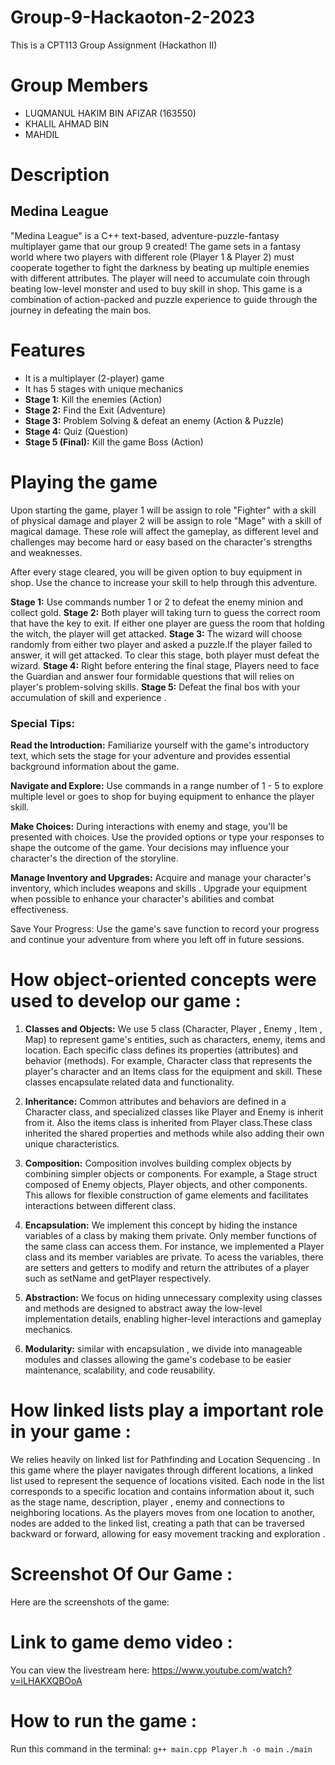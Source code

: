 # Group-9-Hackaoton-2-2023
This is a CPT113 Group Assignment (Hackathon II)

# Group Members
 - LUQMANUL HAKIM BIN AFIZAR (163550)
 - KHALIL AHMAD BIN
 - MAHDIL

# Description 
## Medina League
"Medina League" is a C++ text-based, adventure-puzzle-fantasy multiplayer game that our group 9 created! The game sets in a fantasy world where two players with different role (Player 1 & Player 2) must cooperate together to fight the darkness by beating up multiple enemies with different attributes. The player will need to accumulate coin through beating low-level monster and used to buy skill in shop. This game is a combination of action-packed and puzzle experience to guide through the journey in defeating the main bos.

# Features
- It is a multiplayer (2-player) game
- It has 5 stages with unique mechanics
 - **Stage 1:** Kill the enemies (Action)
 - **Stage 2:** Find the Exit (Adventure)
 - **Stage 3:** Problem Solving & defeat an enemy (Action & Puzzle)
 - **Stage 4:** Quiz (Question)
 - **Stage 5 (Final):** Kill the game Boss (Action)
 
# Playing the game
Upon starting the game, player 1 will be assign to role "Fighter" with a skill of physical damage and player 2 will be assign to role "Mage" with a skill of magical damage. These role will affect the gameplay, as different level and challenges may become hard or easy based on the character's strengths and weaknesses.

After every stage cleared, you will be given option to buy equipment in shop. Use the chance to increase your skill to help through this adventure.

**Stage 1:** Use commands number 1 or 2 to defeat the enemy minion and collect gold.
**Stage 2:** Both player will taking turn to guess the correct room that have the key to exit. If either one player are guess the room that holding the witch, the player will get attacked.
**Stage 3:** The wizard will choose randomly from either two player and asked a puzzle.If the player failed to answer, it will get attacked. To clear this stage, both player must defeat the wizard.
**Stage 4:** Right before entering the final stage, Players need to face the Guardian and answer four formidable questions that will relies on player's problem-solving skills.
**Stage 5:** Defeat the final bos with your accumulation of skill and experience .

### Special Tips:
**Read the Introduction:** Familiarize yourself with the game's introductory text, which sets the stage for your adventure and provides essential background information about the game.

**Navigate and Explore:** Use commands in a range number of 1 - 5 to explore multiple level or goes to shop for buying equipment to enhance the player skill.

**Make Choices:** During interactions with enemy and stage, you'll be presented with choices. Use the provided options or type your responses to shape the outcome of the game. Your decisions may influence your character's the direction of the storyline.

**Manage Inventory and Upgrades:** Acquire and manage your character's inventory, which includes weapons and skills . Upgrade your equipment when possible to enhance your character's abilities and combat effectiveness.

Save Your Progress: Use the game's save function to record your progress and continue your adventure from where you left off in future sessions.


# How object-oriented concepts were used to develop our game :

1. **Classes and Objects:** We use 5 class (Character, Player , Enemy , Item , Map) to represent game's entities, such as characters, enemy, items and location. Each specific class  defines its properties (attributes) and behavior (methods). For example, Character class that represents the player's character and an Items class for the equipment and skill. These classes encapsulate related data and functionality.

2. **Inheritance:** Common attributes and behaviors are defined in a Character class, and specialized classes like Player and Enemy is inherit from it. Also the items class is inherited from Player class.These class inherited the shared properties and methods while also adding their own unique characteristics.

3. **Composition:**  Composition involves building complex objects by combining simpler objects or components. For example, a Stage struct composed of Enemy objects, Player objects, and other components. This allows for flexible construction of game elements and facilitates interactions between different class.

4. **Encapsulation:**  We implement this concept by hiding the instance variables of a class by making them private. Only member functions of the same class can access them. For instance, we implemented a Player class and its member variables are private. To acess the variables, there are setters and getters to modify and return the attributes of a player such as setName and getPlayer respectively.

5. **Abstraction:** We focus on hiding unnecessary complexity using  classes and methods are designed to abstract away the low-level implementation details, enabling higher-level interactions and gameplay mechanics.

6. **Modularity:**  similar with encapsulation , we  divide into manageable modules and classes allowing the game's codebase to be easier maintenance, scalability, and code reusability.

# How linked lists play a important role in your game :

We relies heavily on linked list for Pathfinding and Location Sequencing . 
In this game where the player navigates through different locations, a linked list used to represent the sequence of locations visited. Each node in the list corresponds to a specific location and contains information about it, such as the stage name, description, player ,  enemy  and connections to neighboring locations. As the players moves from one location to another, nodes are added to the linked list, creating a path that can be traversed backward or forward, allowing for easy movement tracking and exploration . 

# Screenshot Of Our Game :
Here are the screenshots of the game: 

# Link to game demo video : 

You can view the livestream here: https://www.youtube.com/watch?v=iLHAKXQBOoA

# How to run the game :
Run this command in the terminal:
`g++ main.cpp Player.h -o main`
`./main`
